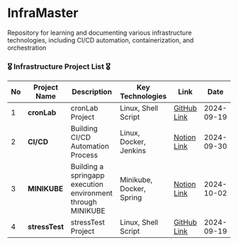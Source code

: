 # InfraMaster
Repository for learning and documenting various infrastructure technologies, including CI/CD automation, containerization, and orchestration

### 🎖️ Infrastructure Project List 🎖️
| No | Project Name | Description | Key Technologies | Link | Date |
|----|--------------|-------------|-------------------|------|------|
| 1  | **cronLab** | cronLab Project | Linux, Shell Script | [GitHub Link](https://github.com/LeeYeonhee-00/cronLab) | 2024-09-19 |
| 2  | **CI/CD** | Building CI/CD Automation Process | Linux, Docker, Jenkins | [Notion Link](https://rapid-bush-206.notion.site/241001-CI-CD-Minikube-112fb022fe8180f9bac1e89a7351ec78?pvs=4) | 2024-09-30 |
| 3  | **MINIKUBE** | Building a springapp execution environment through MINIKUBE | Minikube, Docker, Spring | [Notion Link](https://rapid-bush-206.notion.site/241002-Minikube-113fb022fe818097a85ecff2164f9f9d?pvs=4) | 2024-10-02 |
| 4  | **stressTest** | stressTest Project | Linux, Shell Script | [GitHub Link](https://github.com/LeeYeonhee-00/cronLab) | 2024-09-19 |

